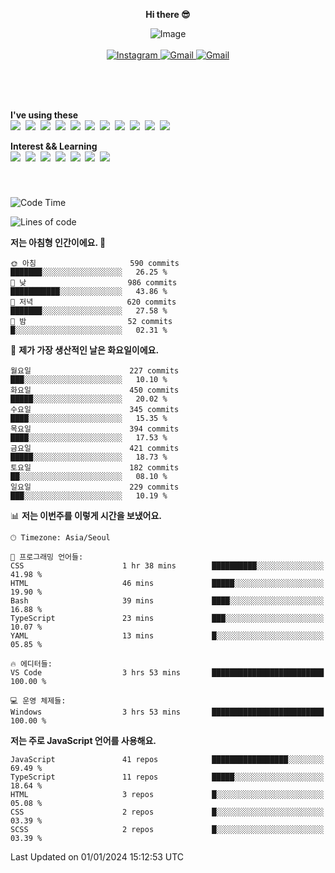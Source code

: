 <p align="center">
  <strong>Hi there 😎</strong>
</p>
<p align="center">
 <img src="https://github.com/newri0807/newri0807/assets/51315988/4a6fb530-b6e7-4156-ae8c-bd620836a7cc" alt="Image" align="center"/>
  <br/>
  <br/>
  <a href="https://www.instagram.com/_nm.87/">
    <img src="https://img.shields.io/badge/-Instagram-dd2a7b?style=flat-squaree&logo=instagram&logoColor=white" alt="Instagram" />
  </a>
  <a href="mailto:newri0807@gmail.com">
    <img src="https://img.shields.io/badge/-Gmail-d14836?style=flat-squaree&logo=Gmail&logoColor=white" alt="Gmail" />
  </a>
  <a href="https://twitter.com/Irwen215">
    <img src="https://img.shields.io/badge/Twitter-1DA1F2?style=flat-squaree&logo=twitter&logoColor=white" alt="Gmail" />
  </a>  
</p>

 
 
</p>
<br/>
<br/>
<br/>
<p align="left">
  <strong>I've using these </strong>
  <br/>
  <img src="https://img.shields.io/badge/Html5-E34F26?style=flat-square&logo=html5&logoColor=white"/></a>&nbsp 
  <img src="https://img.shields.io/badge/css-1572B6?style=flat-square&logo=css3&logoColor=white"/></a>&nbsp 
  <img src="https://img.shields.io/badge/Bootstrap-7952B3?style=flat-square&logo=Bootstrap&logoColor=white"/></a>&nbsp 
  <img src="https://img.shields.io/badge/Tailwind CSS-06B6D4?style=flat-square&amp;logo=Tailwind CSS&amp;logoColor=white"></a>&nbsp 
  <img src="https://img.shields.io/badge/Javascript-ffb13b?style=flat-square&logo=javascript&logoColor=white"/></a>&nbsp 
  <img src="https://img.shields.io/badge/jquery-0769AD?style=flat-square&logo=jquery&logoColor=white"/></a>&nbsp 
  <img src="https://img.shields.io/badge/C Sharp-239120?style=flat-square&logo=C Sharp&logoColor=white"/></a>&nbsp 
  <img src="https://img.shields.io/badge/.NET-512BD4?style=flat-square&logo=.NET&logoColor=white"/></a>&nbsp 
  <img src="https://img.shields.io/badge/MicrosoftSQLServer-CC2927?style=flat-square&logo=microsoft&logoColor=white"/></a>&nbsp
  <img src="https://img.shields.io/badge/Firebase-FFCA28?style=flat-square&logo=firebase&logoColor=white"/></a>&nbsp 
  <img src="https://img.shields.io/badge/react-61DAFB?style=flat-square&logo=react&logoColor=white"/></a>&nbsp  
</p>

<p align="left">
  <strong>Interest && Learning</strong>
  <br/>
  <img src="https://img.shields.io/badge/TypeScript-3178C6?style=flat-square&logo=TypeScript&logoColor=white"/>&nbsp 
  <img src="https://img.shields.io/badge/Next.js-000000?style=flat-square&logo=Next.js&logoColor=white"/></a>&nbsp  
  <img src="https://img.shields.io/badge/Node.js-339933?style=flat-square&logo=node.js&logoColor=white"/></a>&nbsp 
  <img src="https://img.shields.io/badge/nestjs-E0234E?style=flat-square&logo=nestjs&logoColor=white"/></a>&nbsp 
  <img src="https://img.shields.io/badge/MySQL-4479A1?style=flat-square&logo=MySQL&logoColor=white"/></a>&nbsp 
  <img src="https://img.shields.io/badge/Java-007396?style=flat-square&logo=Java&logoColor=white"/></a>&nbsp
  <img src="https://img.shields.io/badge/Sass-CC6699?style=flat-square&logo=Sass&logoColor=white"/></a>&nbsp 
</p>

&nbsp;
&nbsp;
###

<!--START_SECTION:waka-->
![Code Time](http://img.shields.io/badge/Code%20Time-646%20hrs%2041%20mins-blue)

![Lines of code](https://img.shields.io/badge/%EC%A0%80%EB%8A%94%20%EC%97%AC%ED%83%9C%EA%B9%8C%EC%A7%80%20-2.7%20million%20%EC%A4%84%EC%9D%98%20%EC%BD%94%EB%93%9C%EB%A5%BC%20%EC%9E%91%EC%84%B1%ED%96%88%EC%96%B4%EC%9A%94.-blue)

**저는 아침형 인간이에요. 🐤** 

```text
🌞 아침                     590 commits         ███████░░░░░░░░░░░░░░░░░░   26.25 % 
🌆 낮　                     986 commits         ███████████░░░░░░░░░░░░░░   43.86 % 
🌃 저녁                     620 commits         ███████░░░░░░░░░░░░░░░░░░   27.58 % 
🌙 밤　                     52 commits          █░░░░░░░░░░░░░░░░░░░░░░░░   02.31 % 
```
📅 **제가 가장 생산적인 날은 화요일이에요.** 

```text
월요일                      227 commits         ███░░░░░░░░░░░░░░░░░░░░░░   10.10 % 
화요일                      450 commits         █████░░░░░░░░░░░░░░░░░░░░   20.02 % 
수요일                      345 commits         ████░░░░░░░░░░░░░░░░░░░░░   15.35 % 
목요일                      394 commits         ████░░░░░░░░░░░░░░░░░░░░░   17.53 % 
금요일                      421 commits         █████░░░░░░░░░░░░░░░░░░░░   18.73 % 
토요일                      182 commits         ██░░░░░░░░░░░░░░░░░░░░░░░   08.10 % 
일요일                      229 commits         ███░░░░░░░░░░░░░░░░░░░░░░   10.19 % 
```


📊 **저는 이번주를 이렇게 시간을 보냈어요.** 

```text
🕑︎ Timezone: Asia/Seoul

💬 프로그래밍 언어들: 
CSS                      1 hr 38 mins        ██████████░░░░░░░░░░░░░░░   41.98 % 
HTML                     46 mins             █████░░░░░░░░░░░░░░░░░░░░   19.90 % 
Bash                     39 mins             ████░░░░░░░░░░░░░░░░░░░░░   16.88 % 
TypeScript               23 mins             ███░░░░░░░░░░░░░░░░░░░░░░   10.07 % 
YAML                     13 mins             █░░░░░░░░░░░░░░░░░░░░░░░░   05.85 % 

🔥 에디터들: 
VS Code                  3 hrs 53 mins       █████████████████████████   100.00 % 

💻 운영 체제들: 
Windows                  3 hrs 53 mins       █████████████████████████   100.00 % 
```

**저는 주로 JavaScript 언어를 사용해요.** 

```text
JavaScript               41 repos            █████████████████░░░░░░░░   69.49 % 
TypeScript               11 repos            █████░░░░░░░░░░░░░░░░░░░░   18.64 % 
HTML                     3 repos             █░░░░░░░░░░░░░░░░░░░░░░░░   05.08 % 
CSS                      2 repos             █░░░░░░░░░░░░░░░░░░░░░░░░   03.39 % 
SCSS                     2 repos             █░░░░░░░░░░░░░░░░░░░░░░░░   03.39 % 
```




 Last Updated on 01/01/2024 15:12:53 UTC
<!--END_SECTION:waka-->
